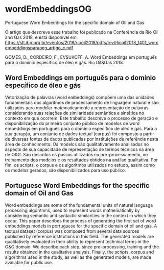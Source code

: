 # wordEmbeddingsOG
Portuguese Word Embeddings for the specific domain of Oil and Gas

O artigo que descreve esse trabalho foi publicado na Conferência da Rio Oil and Gas 2018, e está disponível em: https://stt.ibp.org.br/eventos/2018/riooil2018/pdfs/rev/Riooil2018_1401_wordembeddingsparaoeg_artigo_c.pdf

GOMES, D., CORDEIRO, F., EVSUKOFF, A. Word Embeddings em português para o domínio específico de óleo e gás. Rio Oil&Gas 2018.

## Word Embeddings em português para o domínio específico de óleo e gás
Vetorização de palavras (word embeddings) compõem uma das unidades fundamentais dos
algoritmos de processamento de linguagem natural e são utilizados para modelar matematicamente
a representação de palavras considerando suas relações de similaridade semântica e sintática no
contexto em que ocorrem. Este trabalho descreve o processo de geração e disponibilização do
primeiro conjunto público de modelos de word embeddings em português para o domínio específico
de óleo e gás. Para a sua geração, um conjunto de dados textual (corpus) foi composto a partir de
diversas fontes de dados publicadas por instituições de referência nesta área de conhecimento. Os
modelos são qualitativamente analisados no aspecto de sua capacidade de representação de termos
técnicos na área de O&G. São descritos os passos utilizados no pré-processamento, no treinamento
dos modelos e os resultados obtidos na análise qualitativa. Por fim, os scripts, o corpus e os
algoritmos utilizados no estudo, assim como os modelos gerados, são disponibilizados para uso
público.

## Portuguese Word Embeddings for the specific domain of Oil and Gas

Word embeddings are some of the fundamental units of natural language processing algorithms, used to represent words mathematically by considering semantic and syntactic similarities in the context in which they occur. This paper describes the process of generating the first set of word embeddings models in portuguese for the specific domain of oil and gas. A textual dataset (corpus) was composed from several data sources published by reference institutions in this field. The generated models are qualitatively evaluated in their ability to represent technical terms in the O&G domain. We describe each step, since pre-processing, training and the results obtained in the qualitative analysis. Finally, the scripts, corpus and algorithms used in the study, as well as the generated models, are made available for public use.
